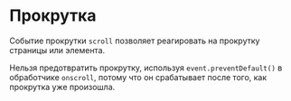 # Прокрутка

Событие прокрутки `scroll` позволяет реагировать на прокрутку страницы или элемента.

Нельзя предотвратить прокрутку, используя `event.preventDefault()` в обработчике `onscroll`, 
потому что он срабатывает после того, как прокрутка уже произошла.